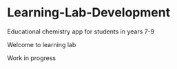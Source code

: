 # Learning-Lab-Development
Educational chemistry app for students in years 7-9


Welcome to learning lab

Work in progress




